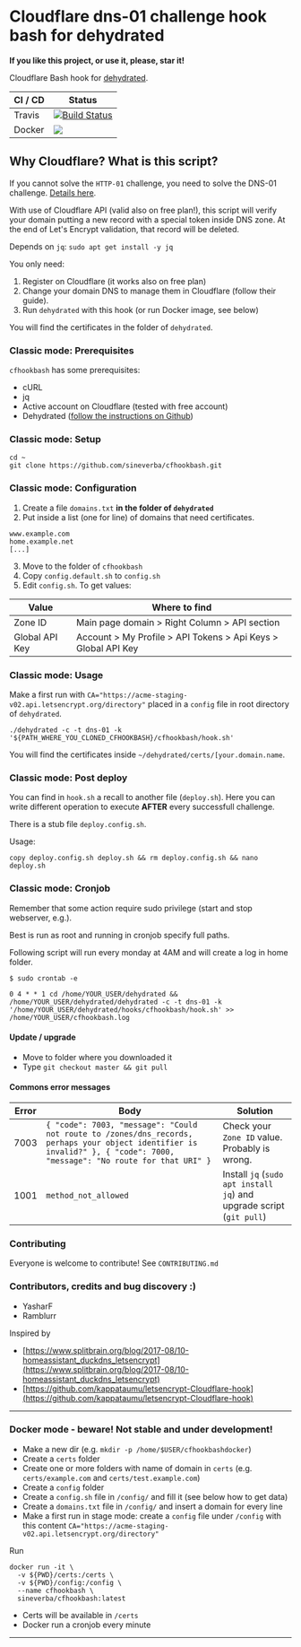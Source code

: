 Cloudflare dns-01 challenge hook bash for dehydrated
====================================================

**If you like this project, or use it, please, star it!**

Cloudflare Bash hook for [dehydrated](https://github.com/lukas2511/dehydrated).

| CI / CD | Status |
| ------- | ------ |
| Travis  | [![Build Status](https://travis-ci.com/sineverba/cfhookbash.svg?branch=master)](https://travis-ci.com/sineverba/cfhookbash) |
| Docker  | [![](https://images.microbadger.com/badges/image/sineverba/cfhookbash.svg)](https://microbadger.com/images/sineverba/cfhookbash "Get your own image badge on microbadger.com") |

## Why Cloudflare? What is this script?

If you cannot solve the `HTTP-01` challenge, you need to solve the DNS-01 challenge. [Details here](https://letsencrypt.org/docs/challenge-types/).

With use of Cloudflare API (valid also on free plan!), this script will verify your domain putting a new record with a special token inside DNS zone.
At the end of Let's Encrypt validation, that record will be deleted.

Depends on `jq`: `sudo apt get install -y jq`

You only need:

1. Register on Cloudflare (it works also on free plan)
2. Change your domain DNS to manage them in Cloudflare (follow their guide).
3. Run `dehydrated` with this hook (or run Docker image, see below)

You will find the certificates in the folder of `dehydrated`.



### Classic mode: Prerequisites

`cfhookbash` has some prerequisites:

+ cURL
+ jq
+ Active account on Cloudflare (tested with free account)
+ Dehydrated ([follow the instructions on Github](https://github.com/dehydrated-io/dehydrated))

### Classic mode: Setup

``` shell
cd ~
git clone https://github.com/sineverba/cfhookbash.git
```


### Classic mode: Configuration

1. Create a file `domains.txt` **in the folder of `dehydrated`**
2. Put inside a list (one for line) of domains that need certificates.

``` shell
www.example.com
home.example.net
[...]
```
3. Move to the folder of `cfhookbash`
3. Copy `config.default.sh` to `config.sh`
4. Edit `config.sh`. To get values:

| Value          | Where to find |
| -------------- | ------------- |
| Zone ID        | Main page domain > Right Column > API section |
| Global API Key | Account > My Profile > API Tokens > Api Keys > Global API Key |

### Classic mode: Usage

Make a first run with `CA="https://acme-staging-v02.api.letsencrypt.org/directory"` placed in a `config` file in root directory of `dehydrated`.

``` shell
./dehydrated -c -t dns-01 -k '${PATH_WHERE_YOU_CLONED_CFHOOKBASH}/cfhookbash/hook.sh'
```

You will find the certificates inside `~/dehydrated/certs/[your.domain.name`.

### Classic mode: Post deploy
You can find in `hook.sh` a recall to another file (`deploy.sh`).
Here you can write different operation to execute **AFTER** every successfull challenge.

There is a stub file `deploy.config.sh`.

Usage:

``` shell
copy deploy.config.sh deploy.sh && rm deploy.config.sh && nano deploy.sh
```

### Classic mode: Cronjob

Remember that some action require sudo privilege (start and stop webserver, e.g.).

Best is run as root and running in cronjob specify full paths.

Following script will run every monday at 4AM and will create a log in home folder.

`$ sudo crontab -e`

``` shell
0 4 * * 1 cd /home/YOUR_USER/dehydrated && /home/YOUR_USER/dehydrated/dehydrated -c -t dns-01 -k '/home/YOUR_USER/dehydrated/hooks/cfhookbash/hook.sh' >> /home/YOUR_USER/cfhookbash.log
```

#### Update / upgrade
+ Move to folder where you downloaded it
+ Type `git checkout master && git pull`

#### Commons error messages

| Error | Body | Solution |
| ----- | ---- | -------- |
| 7003  | `{ "code": 7003, "message": "Could not route to /zones/dns_records, perhaps your object identifier is invalid?" }, { "code": 7000, "message": "No route for that URI" }` | Check your `Zone ID` value. Probably is wrong.
| 1001  | `method_not_allowed` | Install `jq` (`sudo apt install jq`) and upgrade script (`git pull`) |

### Contributing
Everyone is welcome to contribute! See `CONTRIBUTING.md`

### Contributors, credits and bug discovery :)

+ YasharF
+ Ramblurr

Inspired by
+ [https://www.splitbrain.org/blog/2017-08/10-homeassistant_duckdns_letsencrypt](https://www.splitbrain.org/blog/2017-08/10-homeassistant_duckdns_letsencrypt)
+ [https://github.com/kappataumu/letsencrypt-Cloudflare-hook](https://github.com/kappataumu/letsencrypt-Cloudflare-hook)

----------------------------------------------------

### Docker mode - beware! Not stable and under development!
+ Make a new dir (e.g. `mkdir -p /home/$USER/cfhookbashdocker`)
+ Create a `certs` folder
+ Create one or more folders with name of domain in `certs` (e.g. `certs/example.com` and `certs/test.example.com`)
+ Create a `config` folder
+ Create a `config.sh` file in `/config/` and fill it (see below how to get data)
+ Create a `domains.txt` file in `/config/` and insert a domain for every line
+ Make a first run in stage mode: create a `config` file under `/config` with this content `CA="https://acme-staging-v02.api.letsencrypt.org/directory"`

Run

``` shell
docker run -it \
  -v ${PWD}/certs:/certs \
  -v ${PWD}/config:/config \
  --name cfhookbash \
  sineverba/cfhookbash:latest
```

+ Certs will be available in `/certs`
+ Docker run a cronjob every minute

-------------------------------------------------------
